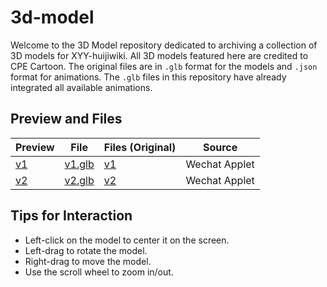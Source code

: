 # 3d-model

Welcome to the 3D Model repository dedicated to archiving a collection of 3D models for XYY-huijiwiki. All 3D models featured here are credited to CPE Cartoon. The original files are in `.glb` format for the models and `.json` format for animations. The `.glb` files in this repository have already integrated all available animations.

## Preview and Files

| Preview                                     | File                                | Files (Original)             | Source        |
| ------------------------------------------- | ----------------------------------- | ---------------------------- | ------------- |
| [v1](//xyy-huijiwiki.github.io/3d-model/v1) | [v1.glb](./blob/main/public/v1.glb) | [v1](./blob/main/public/v1/) | Wechat Applet |
| [v2](//xyy-huijiwiki.github.io/3d-model/v2) | [v2.glb](./blob/main/public/v2.glb) | [v2](./blob/main/public/v2/) | Wechat Applet |

## Tips for Interaction

- Left-click on the model to center it on the screen.
- Left-drag to rotate the model.
- Right-drag to move the model.
- Use the scroll wheel to zoom in/out.
